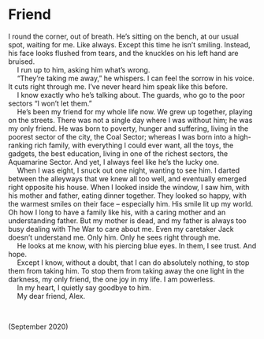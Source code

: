# Friend

I round the corner, out of breath. He’s sitting on the bench, at our usual spot, waiting for me. Like always. Except this time he isn’t smiling. Instead, his face looks flushed from tears, and the knuckles on his left hand are bruised.  
&emsp; I run up to him, asking him what’s wrong.  
&emsp; “They’re taking me away,” he whispers. I can feel the sorrow in his voice. It cuts right through me. I’ve never heard him speak like this before.  
&emsp; I know exactly who he’s talking about. The guards, who go to the poor sectors
“I won’t let them.”  
&emsp; He’s been my friend for my whole life now. We grew up together, playing on the streets. There was not a single day where I was without him; he was my only friend. He was born to poverty, hunger and suffering, living in the poorest sector of the city, the Coal Sector; whereas I was born into a high-ranking rich family, with everything I could ever want, all the toys, the gadgets, the best education, living in one of the richest sectors, the Aquamarine Sector. And yet, I always feel like he’s the lucky one.  
&emsp; When I was eight, I snuck out one night, wanting to see him. I darted between the alleyways that we knew all too well, and eventually emerged right opposite his house. When I looked inside the window, I saw him, with his mother and father, eating dinner together. They looked so happy, with the warmest smiles on their face – especially him. His smile lit up my world. Oh how I long to have a family like his, with a caring mother and an understanding father. But my mother is dead, and my father is always too busy dealing with The War to care about me. Even my caretaker Jack doesn’t understand me. Only him. Only he sees right through me.  
&emsp; He looks at me know, with his piercing blue eyes. In them, I see trust. And hope.  
&emsp; Except I know, without a doubt, that I can do absolutely nothing, to stop them from taking him. To stop them from taking away the one light in the darkness, my only friend, the one joy in my life. I am powerless.  
&emsp; In my heart, I quietly say goodbye to him.  
&emsp; My dear friend, Alex.


<br>


(September 2020)